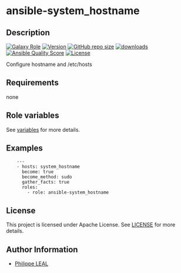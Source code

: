 # ansible-system_hostname

## Description

[![Galaxy Role](https://img.shields.io/badge/galaxy-system_hostname-purple?style=flat)](https://galaxy.ansible.com/lotusnoir/system_hostname)
[![Version](https://img.shields.io/github/release/lotusnoir/ansible-system_hostname.svg)](https://github.com/lotusnoir/ansible-system_hostname/releases/latest)
[![GitHub repo size](https://img.shields.io/github/repo-size/lotusnoir/ansible-system_hostname?color=orange&style=flat)](https://galaxy.ansible.com/lotusnoir/system_hostname)
[![downloads](https://img.shields.io/ansible/role/d/56926)](https://galaxy.ansible.com/lotusnoir/system_hostname)
[![Ansible Quality Score](https://img.shields.io/ansible/quality/56926)](https://galaxy.ansible.com/lotusnoir/system_hostname)
[![License](https://img.shields.io/badge/license-Apache--2.0-brightgreen?style=flat)](https://opensource.org/licenses/Apache-2.0)

Configure hostname and /etc/hosts

## Requirements

none

## Role variables

See [variables](/defaults/main.yml) for more details.

## Examples

        ---
        - hosts: system_hostname
          become: true
          become_method: sudo
          gather_facts: true
          roles:
            - role: ansible-system_hostname


## License

This project is licensed under Apache License. See [LICENSE](/LICENSE) for more details.

## Author Information

- [Philippe LEAL](https://github.com/lotusnoir)
